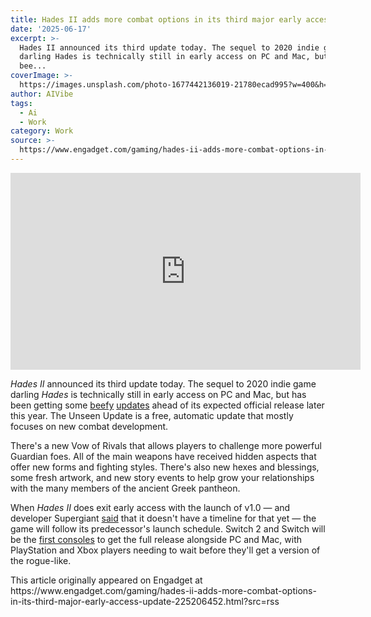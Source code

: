 ```yaml
---
title: Hades II adds more combat options in its third major early access update
date: '2025-06-17'
excerpt: >-
  Hades II announced its third update today. The sequel to 2020 indie game
  darling Hades is technically still in early access on PC and Mac, but has
  bee...
coverImage: >-
  https://images.unsplash.com/photo-1677442136019-21780ecad995?w=400&h=200&fit=crop&auto=format
author: AIVibe
tags:
  - Ai
  - Work
category: Work
source: >-
  https://www.engadget.com/gaming/hades-ii-adds-more-combat-options-in-its-third-major-early-access-update-225206452.html?src=rss
---
```

<div id="bfbb34005c5249c1b5cd3cf6a3581982"><iframe width="560" height="315" src="https://www.youtube.com/embed/2Gv0eQjJ-gY?si=D1kuWY23odgBxnyC" title="YouTube video player" frameborder="0" allowfullscreen></iframe></div>
<p><em>Hades II</em> announced its third update today. The sequel to 2020 indie game darling <em>Hades</em> is technically still in early access on PC and Mac, but has been getting some <a data-i13n="elm:context_link;elmt:doNotAffiliate;cpos:1;pos:1" class="no-affiliate-link" href="https://www.engadget.com/gaming/pc/hades-iis-first-major-update-adds-a-new-region-main-weapon-and-native-mac-support-183541832.html">beefy</a> <a data-i13n="elm:context_link;elmt:doNotAffiliate;cpos:2;pos:1" class="no-affiliate-link" href="https://www.engadget.com/gaming/pc/hades-iis-second-major-update-adds-a-final-confrontation-and-more-220401973.html">updates</a> ahead of its expected official release later this year. The Unseen Update is a free, automatic update that mostly focuses on new combat development.</p>
<p>There's a new Vow of Rivals that allows players to challenge more powerful Guardian foes. All of the main weapons have received hidden aspects that offer new forms and fighting styles. There's also new hexes and blessings, some fresh artwork, and new story events to help grow your relationships with the many members of the ancient Greek pantheon.</p>
<span id="end-legacy-contents"></span><p>When <em>Hades II</em> does exit early access with the launch of v1.0 — and developer Supergiant <a data-i13n="elm:context_link;elmt:doNotAffiliate;cpos:3;pos:1" class="no-affiliate-link" href="https://www.supergiantgames.com/blog/hades2-unseen-update/">said</a> that it doesn't have a timeline for that yet — the game will follow its predecessor's launch schedule. Switch 2 and Switch will be the <a data-i13n="elm:context_link;elmt:doNotAffiliate;cpos:4;pos:1" class="no-affiliate-link" href="https://www.engadget.com/gaming/nintendo/hades-ii-will-launch-on-switch-2-and-switch-before-playstation-and-xbox-163757321.html">first consoles</a> to get the full release alongside PC and Mac, with PlayStation and Xbox players needing to wait before they'll get a version of the rogue-like.</p>This article originally appeared on Engadget at https://www.engadget.com/gaming/hades-ii-adds-more-combat-options-in-its-third-major-early-access-update-225206452.html?src=rss
